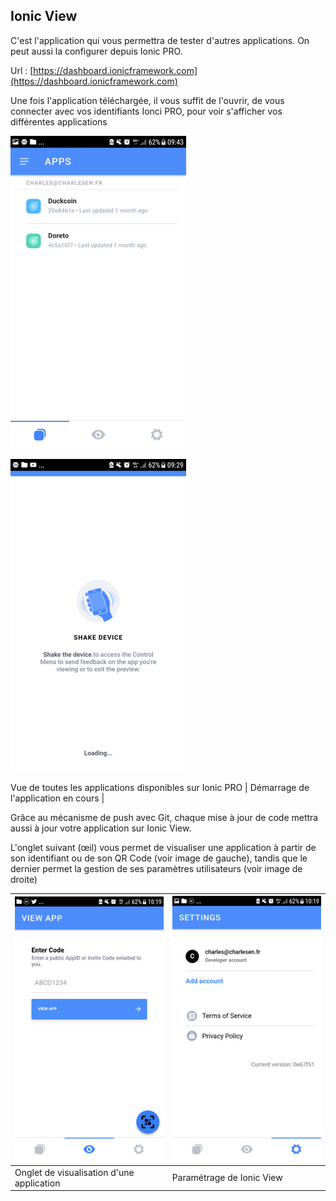 ﻿## Ionic View

C'est l'application qui vous permettra de tester d'autres applications. On peut aussi la configurer depuis Ionic PRO.

Url : [https://dashboard.ionicframework.com](https://dashboard.ionicframework.com)

Une fois l'application téléchargée, il vous suffit de l'ouvrir, de vous connecter avec vos identifiants Ionci PRO, pour voir s'afficher vos différentes applications 

![](/assets/ionic_view_duck_1.png)

![](/assets/ionic_view_duck_2.png)

Vue de toutes les applications disponibles sur Ionic PRO | Démarrage de l'application en cours |

Grâce au mécanisme de push avec Git, chaque mise à jour de code mettra aussi à jour votre application sur Ionic View.

L'onglet suivant \(œil\) vous permet de visualiser une application à partir de son identifiant ou de son QR Code  \(voir image de gauche\), tandis que le dernier permet la gestion de ses paramètres utilisateurs \(voir image de droite\)

| ![](/assets/ionic_view_duck_4.png) | ![](/assets/ionic_view_duck_5.png) |
| :--- | :--- |
| Onglet de visualisation d'une application | Paramétrage de Ionic View |



